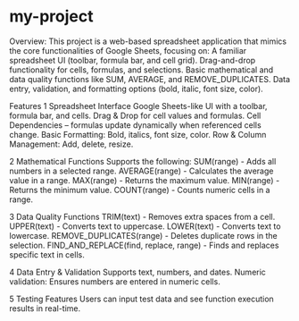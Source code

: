 # my-project
Overview:
This project is a web-based spreadsheet application that mimics the core functionalities of Google Sheets, focusing on:
   A familiar spreadsheet UI (toolbar, formula bar, and cell grid).
   Drag-and-drop functionality for cells, formulas, and selections.
   Basic mathematical and data quality functions like SUM, AVERAGE, and REMOVE_DUPLICATES.
   Data entry, validation, and formatting options (bold, italic, font size, color).

Features
1 Spreadsheet Interface
   Google Sheets-like UI with a toolbar, formula bar, and cells.
   Drag & Drop for cell values and formulas.
   Cell Dependencies – formulas update dynamically when referenced cells change.
   Basic Formatting: Bold, italics, font size, color.
   Row & Column Management: Add, delete, resize.

2️ Mathematical Functions
  Supports the following:
   SUM(range) - Adds all numbers in a selected range.
   AVERAGE(range) - Calculates the average value in a range.
   MAX(range) - Returns the maximum value.
   MIN(range) - Returns the minimum value.
   COUNT(range) - Counts numeric cells in a range.

3️ Data Quality Functions
   TRIM(text) - Removes extra spaces from a cell.
   UPPER(text) - Converts text to uppercase.
   LOWER(text) - Converts text to lowercase.
   REMOVE_DUPLICATES(range) - Deletes duplicate rows in the selection.
   FIND_AND_REPLACE(find, replace, range) - Finds and replaces specific text in cells.

4️ Data Entry & Validation
   Supports text, numbers, and dates.
   Numeric validation: Ensures numbers are entered in numeric cells.

5️ Testing Features
    Users can input test data and see function execution results in real-time.
